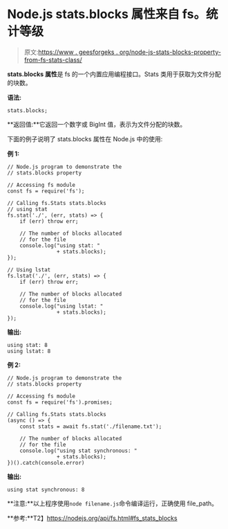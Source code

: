 # Node.js stats.blocks 属性来自 fs。统计等级

> 原文:[https://www . geesforgeks . org/node-js-stats-blocks-property-from-fs-stats-class/](https://www.geeksforgeeks.org/node-js-stats-blocks-property-from-fs-stats-class/)

**stats.blocks 属性**是 fs 的一个内置应用编程接口。Stats 类用于获取为文件分配的块数。

**语法:**

```
stats.blocks;
```

**返回值:**它返回一个数字或 BigInt 值，表示为文件分配的块数。

下面的例子说明了 stats.blocks 属性在 Node.js 中的使用:

**例 1:**

```
// Node.js program to demonstrate the
// stats.blocks property

// Accessing fs module
const fs = require('fs');

// Calling fs.Stats stats.blocks
// using stat
fs.stat('./', (err, stats) => {
    if (err) throw err;

    // The number of blocks allocated
    // for the file 
    console.log("using stat: " 
                + stats.blocks);
});

// Using lstat
fs.lstat('./', (err, stats) => {
    if (err) throw err;

    // The number of blocks allocated
    // for the file 
    console.log("using lstat: " 
                + stats.blocks);
});
```

**输出:**

```
using stat: 8
using lstat: 8

```

**例 2:**

```
// Node.js program to demonstrate the
// stats.blocks property

// Accessing fs module
const fs = require('fs').promises;

// Calling fs.Stats stats.blocks
(async () => {
    const stats = await fs.stat('./filename.txt');

    // The number of blocks allocated
    // for the file
    console.log("using stat synchronous: "
                + stats.blocks);
})().catch(console.error)
```

**输出:**

```
using stat synchronous: 8

```

**注意:**以上程序使用`node filename.js`命令编译运行，正确使用 file_path。

**参考:**T2】https://nodejs.org/api/fs.html#fs_stats_blocks